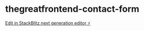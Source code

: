 # thegreatfrontend-contact-form

[Edit in StackBlitz next generation editor ⚡️](https://stackblitz.com/~/github.com/theSingingMountain/thegreatfrontend-contact-form)